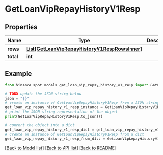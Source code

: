 # GetLoanVipRepayHistoryV1Resp


## Properties

Name | Type | Description | Notes
------------ | ------------- | ------------- | -------------
**rows** | [**List[GetLoanVipRepayHistoryV1RespRowsInner]**](GetLoanVipRepayHistoryV1RespRowsInner.md) |  | [optional] 
**total** | **int** |  | [optional] 

## Example

```python
from binance.spot.models.get_loan_vip_repay_history_v1_resp import GetLoanVipRepayHistoryV1Resp

# TODO update the JSON string below
json = "{}"
# create an instance of GetLoanVipRepayHistoryV1Resp from a JSON string
get_loan_vip_repay_history_v1_resp_instance = GetLoanVipRepayHistoryV1Resp.from_json(json)
# print the JSON string representation of the object
print(GetLoanVipRepayHistoryV1Resp.to_json())

# convert the object into a dict
get_loan_vip_repay_history_v1_resp_dict = get_loan_vip_repay_history_v1_resp_instance.to_dict()
# create an instance of GetLoanVipRepayHistoryV1Resp from a dict
get_loan_vip_repay_history_v1_resp_from_dict = GetLoanVipRepayHistoryV1Resp.from_dict(get_loan_vip_repay_history_v1_resp_dict)
```
[[Back to Model list]](../README.md#documentation-for-models) [[Back to API list]](../README.md#documentation-for-api-endpoints) [[Back to README]](../README.md)


